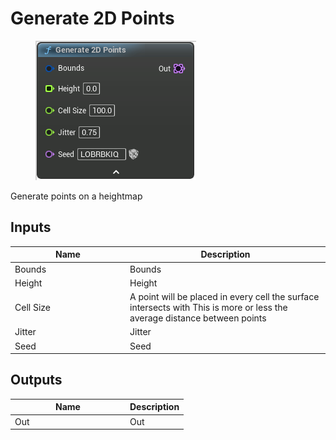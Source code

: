 # Generate 2D Points

<div align="left" data-full-width="false">

<figure><img src="generate_2d_points.png" alt=""><figcaption></figcaption></figure>

</div>

Generate points on a heightmap

## Inputs

<table>
<thead><tr><th width="170">Name</th><th>Description</th></tr></thead>
<tbody>
<tr><td>Bounds</td><td>Bounds</td></tr>
<tr><td>Height</td><td>Height</td></tr>
<tr><td>Cell Size</td><td>A point will be placed in every cell the surface intersects with
This is more or less the average distance between points</td></tr>
<tr><td>Jitter</td><td>Jitter</td></tr>
<tr><td>Seed</td><td>Seed</td></tr>
</tbody>
</table>

## Outputs

<table>
<thead><tr><th width="170">Name</th><th>Description</th></tr></thead>
<tbody>
<tr><td>Out</td><td>Out</td></tr>
</tbody>
</table>